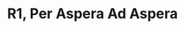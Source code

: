 ---
title: R1, Per Aspera Ad Aspera
type: round
cinematic: "videos/intro-1.mp4"
recordings:
-   text: REL's perspective
    url: https://www.youtube.com/watch?v=7tzbWFA3j8M
-   text: Merryn's perspective
    url: https://www.youtube.com/watch?v=y-3nxDT5Gg0
synopsis: The crew awake from cryosleep aboard the NSS Intrepid and prepare for landing.
gallery: "/rounds/gallery/round_1"
---
